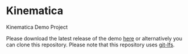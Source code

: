 # Kinematica
Kinematica Demo Project

Please download the latest release of the demo [here](https://github.com/Unity-Technologies/Kinematica_Demo/releases) or alternatively you can clone this repository. Please note that this repository uses [git-lfs](https://git-lfs.github.com/).

